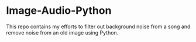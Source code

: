 # Image-Audio-Python
This repo contains my efforts to filter out background noise from a song and remove noise from an old image using Python.
